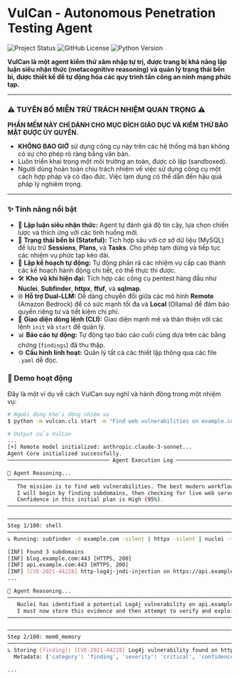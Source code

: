 
# VulCan - Autonomous Penetration Testing Agent

![Project Status](https://img.shields.io/badge/status-alpha-orange.svg)
![GitHub License](https://img.shields.io/github/license/mashape/apistatus.svg)
![Python Version](https://img.shields.io/badge/python-3.11+-blue.svg)

**VulCan là một agent kiểm thử xâm nhập tự trị, được trang bị khả năng lập luận siêu nhận thức (metacognitive reasoning) và quản lý trạng thái bền bỉ, được thiết kế để tự động hóa các quy trình tấn công an ninh mạng phức tạp.**

</div>

---

### ⚠️ TUYÊN BỐ MIỄN TRỪ TRÁCH NHIỆM QUAN TRỌNG ⚠️

**PHẦN MỀM NÀY CHỈ DÀNH CHO MỤC ĐÍCH GIÁO DỤC VÀ KIỂM THỬ BẢO MẬT ĐƯỢC ỦY QUYỀN.**

-   **KHÔNG BAO GIỜ** sử dụng công cụ này trên các hệ thống mà bạn không có sự cho phép rõ ràng bằng văn bản.
-   Luôn triển khai trong một môi trường an toàn, được cô lập (sandboxed).
-   Người dùng hoàn toàn chịu trách nhiệm về việc sử dụng công cụ một cách hợp pháp và có đạo đức. Việc lạm dụng có thể dẫn đến hậu quả pháp lý nghiêm trọng.

---

### ✨ Tính năng nổi bật

*   🧠 **Lập luận siêu nhận thức:** Agent tự đánh giá độ tin cậy, lựa chọn chiến lược và thích ứng với các tình huống mới.
*   💾 **Trạng thái bền bỉ (Stateful):** Tích hợp sâu với cơ sở dữ liệu (MySQL) để lưu trữ **Sessions**, **Plans**, và **Tasks**. Cho phép tạm dừng và tiếp tục các nhiệm vụ phức tạp kéo dài.
*   🤖 **Lập kế hoạch tự động:** Tự động phân rã các nhiệm vụ cấp cao thành các kế hoạch hành động chi tiết, có thể thực thi được.
*   🛠️ **Kho vũ khí hiện đại:** Tích hợp các công cụ pentest hàng đầu như **Nuclei**, **Subfinder**, **httpx**, **ffuf**, và **sqlmap**.
*   🌐 **Hỗ trợ Dual-LLM:** Dễ dàng chuyển đổi giữa các mô hình **Remote** (Amazon Bedrock) để có sức mạnh tối đa và **Local** (Ollama) để đảm bảo quyền riêng tư và tiết kiệm chi phí.
*   🤝 **Giao diện dòng lệnh (CLI):** Giao diện mạnh mẽ và thân thiện với các lệnh `init` và `start` để quản lý.
*   📊 **Báo cáo tự động:** Tự động tạo báo cáo cuối cùng dựa trên các bằng chứng (`findings`) đã thu thập.
*   ⚙️ **Cấu hình linh hoạt:** Quản lý tất cả các thiết lập thông qua các file `.yaml` dễ đọc.

### 🚀 Demo hoạt động

Đây là một ví dụ về cách VulCan suy nghĩ và hành động trong một nhiệm vụ:

```sh
# Người dùng khởi động nhiệm vụ
$ python -m vulcan.cli start -m "Find web vulnerabilities on example.com"

# Output của VulCan
...
[+] Remote model initialized: anthropic.claude-3-sonnet...
Agent Core initialized successfully.
──────────────────────────────── Agent Execution Log ─────────────────────────────────

🤔 Agent Reasoning...
────────────────────────────────────────────────────────────────────────────────
   The mission is to find web vulnerabilities. The best modern workflow starts with comprehensive reconnaissance.
   I will begin by finding subdomains, then checking for live web servers, and finally running a broad vulnerability scan with Nuclei.
   Confidence in this initial plan is High (95%).
────────────────────────────────────────────────────────────────────────────────

────────────────────────────────────────────────────────────────────────────────
Step 1/100: shell
────────────────────────────────────────────────────────────────────────────────
↳ Running: subfinder -d example.com -silent | httpx -silent | nuclei -t vulnerabilities/

[INF] Found 3 subdomains
[INF] blog.example.com:443 [HTTPS, 200]
[INF] api.example.com:443 [HTTPS, 200]
[INF] [CVE-2021-44228] http-log4j-jndi-injection on https://api.example.com [high]
...

🤔 Agent Reasoning...
────────────────────────────────────────────────────────────────────────────────
   Nuclei has identified a potential Log4j vulnerability on api.example.com. This is a critical finding.
   I must now store this evidence and then attempt to verify and exploit this vulnerability using curl and netcat.
────────────────────────────────────────────────────────────────────────────────

────────────────────────────────────────────────────────────────────────────────
Step 2/100: mem0_memory
────────────────────────────────────────────────────────────────────────────────
↳ Storing [finding]: [CVE-2021-44228] Log4j vulnerability found on https://api.example.com
  Metadata: {'category': 'finding', 'severity': 'critical', 'confidence': '90%'}

...